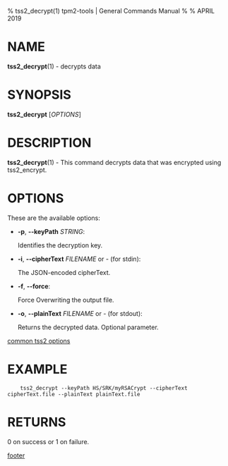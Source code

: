 % tss2_decrypt(1) tpm2-tools | General Commands Manual
%
% APRIL 2019

# NAME

**tss2_decrypt**(1) - decrypts data

# SYNOPSIS

**tss2_decrypt** [*OPTIONS*]

# DESCRIPTION

**tss2_decrypt**(1) - This command decrypts data that was encrypted using tss2_encrypt.


# OPTIONS

These are the available options:

  * **-p**, **\--keyPath** _STRING_:

    Identifies the decryption key.

  * **-i**, **\--cipherText** _FILENAME_ or _-_ (for stdin):

    The JSON-encoded cipherText.

  * **-f**, **\--force**:

    Force Overwriting the output file.

  * **-o**, **\--plainText** _FILENAME_ or _-_ (for stdout):

    Returns the decrypted data. Optional parameter.

[common tss2 options](common/tss2-options.md)

# EXAMPLE
```
    tss2_decrypt --keyPath HS/SRK/myRSACrypt --cipherText cipherText.file --plainText plainText.file
```

# RETURNS

0 on success or 1 on failure.

[footer](common/footer.md)
